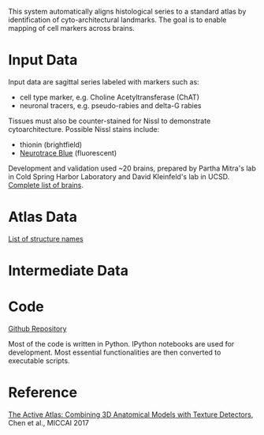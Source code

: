 This system automatically aligns histological series to a standard atlas by identification of cyto-architectural landmarks. The goal is to enable mapping of cell markers across brains.

Input Data
=========

Input data are sagittal series labeled with markers such as:
- cell type marker, e.g. Choline Acetyltransferase (ChAT)
- neuronal tracers, e.g. pseudo-rabies and delta-G rabies

Tissues must also be counter-stained for Nissl to demonstrate cytoarchitecture. Possible Nissl stains include:
- thionin (brightfield) 
- [Neurotrace Blue](https://www.thermofisher.com/order/catalog/product/N21479) (fluorescent)

Development and validation used ~20 brains, prepared by Partha Mitra's lab in Cold Spring Harbor Laboratory and David Kleinfeld's lab in UCSD. [Complete list of brains](https://docs.google.com/spreadsheets/d/1QHW_hoMVMcKMEqqkzFnrppu8XT92BPdIagpSqQMAJHA/edit?usp=sharing).

Atlas Data
==================

[List of structure names](StructureNames.txt)


Intermediate Data
==================



Code
==========

[Github Repository](https://github.com/mistycheney/MouseBrainAtlas)

Most of the code is written in Python. IPython notebooks are used for development. Most essential functionalities are then converted to executable scripts.


Reference
==========
[The Active Atlas: Combining 3D Anatomical Models with Texture Detectors](https://arxiv.org/abs/1702.08606), Chen et al., MICCAI 2017
